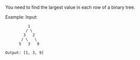 You need to find the largest value in each row of a binary tree.

Example:
Input: 
```
          1
         / \
        3   2
       / \   \  
      5   3   9 

Output: [1, 3, 9]
```
